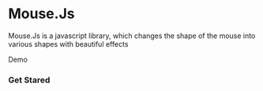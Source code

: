 # Mouse.Js
Mouse.Js is a javascript library, which changes the shape of the mouse into various shapes with beautiful effects

<a hraf="https://mohamedfrindi.github.io/Mouse.js/">Demo</a>

### Get Stared
